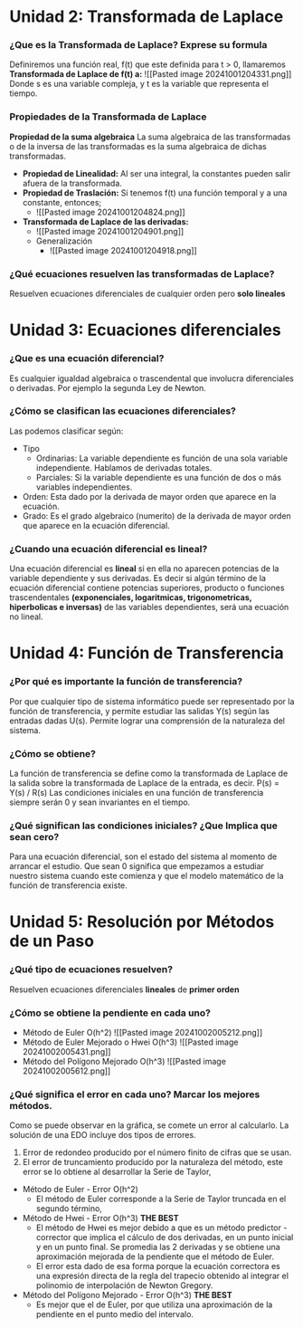 # Unidad 2: Transformada de Laplace
### ¿Que es la Transformada de Laplace? Exprese su formula
Definiremos una función real, f(t) que este definida para t > 0, llamaremos **Transformada de Laplace de f(t) a:**
![[Pasted image 20241001204331.png]]
Donde s es una variable compleja, y t es la variable que representa el tiempo.
### Propiedades de la Transformada de Laplace
**Propiedad de la suma algebraica** La suma algebraica de las transformadas o de la inversa de las transformadas es la suma algebraica de dichas transformadas.
- **Propiedad de Linealidad:** Al ser una integral, la constantes pueden salir afuera de la transformada.
- **Propiedad de Traslación:** Si tenemos f(t) una función temporal y a una constante, entonces;
	- ![[Pasted image 20241001204824.png]]
- **Transformada de Laplace de las derivadas:** 
	- ![[Pasted image 20241001204901.png]]
	- Generalización
		- ![[Pasted image 20241001204918.png]]
### ¿Qué ecuaciones resuelven las transformadas de Laplace?
Resuelven ecuaciones diferenciales de cualquier orden pero **solo lineales**

# Unidad 3: Ecuaciones diferenciales
### ¿Que es una ecuación diferencial?
Es cualquier igualdad algebraica o trascendental que involucra diferenciales o derivadas. Por ejemplo la segunda Ley de Newton.
### ¿Cómo se clasifican las ecuaciones diferenciales?
Las podemos clasificar según:
- Tipo
	- Ordinarias: La variable dependiente es función de una sola variable independiente. Hablamos de derivadas totales.
	- Parciales: Si la variable dependiente es una función de dos o más variables independientes.
- Orden: Esta dado por la derivada de mayor orden que aparece en la ecuación.
- Grado: Es el grado algebraico (numerito) de la derivada de mayor orden que aparece en la ecuación diferencial.
### ¿Cuando una ecuación diferencial es lineal?
Una ecuación diferencial es **lineal** si en ella no aparecen potencias de la variable dependiente y sus derivadas. Es decir si algún término de la ecuación diferencial contiene potencias superiores, producto o funciones trascendentales **(exponenciales, logaritmicas, trigonometricas, hiperbolicas e inversas)** de las variables dependientes, será una ecuación no lineal.
# Unidad 4: Función de Transferencia
### ¿Por qué es importante la función de transferencia?
Por que cualquier tipo de sistema informático puede ser representado por la función de transferencia, y permite estudiar las salidas Y(s) según las entradas dadas U(s).
Permite lograr una comprensión de la naturaleza del sistema.
### ¿Cómo se obtiene? 
La función de transferencia se define como la transformada de Laplace de la salida sobre la transformada de Laplace de la entrada, es decir.
P(s) = Y(s) / R(s)
Las condiciones iniciales en una función de transferencia siempre serán 0 y sean invariantes en el tiempo.

### ¿Qué significan las condiciones iniciales? ¿Que Implica que sean cero?
Para una ecuación diferencial, son el estado del sistema al momento de arrancar el estudio.
Que sean 0 significa que empezamos a estudiar nuestro sistema cuando este comienza y que el modelo matemático de la función de transferencia existe.

# Unidad 5: Resolución por Métodos de un Paso
### ¿Qué tipo de ecuaciones resuelven?
Resuelven ecuaciones diferenciales **lineales** de **primer orden**
### ¿Cómo se obtiene la pendiente en cada uno?
- Método de Euler O(h^2)
	![[Pasted image 20241002005212.png]]
- Método de Euler Mejorado o Hwei O(h^3)
	![[Pasted image 20241002005431.png]]
- Método del Polígono Mejorado O(h^3)
	![[Pasted image 20241002005612.png]]
### ¿Qué significa el error en cada uno? Marcar los mejores métodos.
Como se puede observar en la gráfica, se comete un error al calcularlo. 
La solución de una EDO incluye dos tipos de errores. 
1) Error de redondeo producido por el número finito de cifras que se usan. 
2) El error de truncamiento producido por la naturaleza del método, este error se lo obtiene al desarrollar la Serie de Taylor,
- Método de Euler - Error O(h^2) 
	- El método de Euler corresponde a la Serie de Taylor truncada en el segundo término,
- Método de Hwei - Error O(h^3) **THE BEST**
	- El método de Hwei es mejor debido a que es un método predictor - corrector que implica el cálculo de dos derivadas, en un punto inicial y en un punto final. Se promedia las 2 derivadas y se obtiene una aproximación mejorada de la pendiente que el método de Euler.
	- El error esta dado de esa forma porque la ecuación correctora es una expresión directa de la regla del trapecio obtenido al  integrar el polinomio de interpolación de Newton Gregory. 
- Método del Polígono Mejorado - Error O(h^3) **THE BEST**
	- Es mejor que el de Euler, por que utiliza una aproximación de la pendiente en el punto medio del intervalo.

 